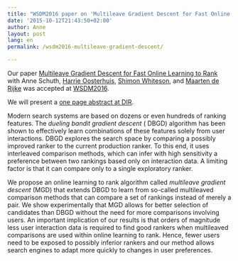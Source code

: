 ```yaml
---
title: "WSDM2016 paper on 'Multileave Gradient Descent for Fast Online Learning to Rank' accepted"
date: '2015-10-12T21:43:50+02:00'
author: Anne
layout: post
lang: en
permalink: /wsdm2016-multileave-gradient-descent/

---
```


Our
paper [Multileave Gradient Descent for Fast Online Learning to Rank](/publications/schuth2016multileave)
with Anne Schuth, [Harrie Oosterhuis](https://harrieo.github.io/), [Shimon Whiteson](https://www.cs.ox.ac.uk/people/shimon.whiteson/),
and [Maarten de Rijke](https://staff.fnwi.uva.nl/m.derijke/) was accepted
at [WSDM2016](http://www.wsdm-conference.org/2016/).

We will present a [one page abstract at DIR](/publications/schuth2015mgd).

Modern search systems are based on dozens or even hundreds of ranking features. The *dueling bandit gradient descent* (
DBGD) algorithm has been shown to effectively learn combinations of these features solely from user interactions. DBGD
explores the search space by comparing a possibly improved ranker to the current production ranker. To this end, it uses
interleaved comparison methods, which can infer with high sensitivity a preference between two rankings based only on
interaction data. A limiting factor is that it can compare only to a single exploratory ranker.

We propose an online learning to rank algorithm called *multileave gradient descent* (MGD) that extends DBGD to learn
from so-called multileaved comparison methods that can compare a set of rankings instead of merely a pair. We show
experimentally that MGD allows for better selection of candidates than DBGD without the need for more comparisons
involving users. An important implication of our results is that orders of magnitude less user interaction data is
required to find good rankers when multileaved comparisons are used within online learning to rank. Hence, fewer users
need to be exposed to possibly inferior rankers and our method allows search engines to adapt more quickly to changes in
user preferences.
